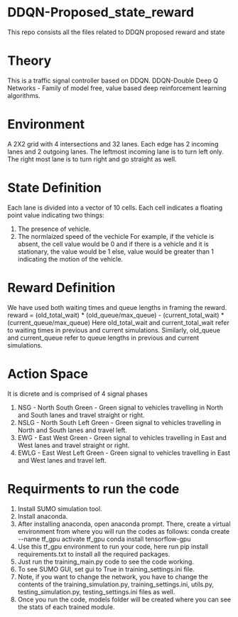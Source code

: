 # DDQN-Proposed_state_reward
This repo consists all the files related to DDQN proposed reward and state
# Theory
This is a traffic signal controller based on DDQN.
DDQN-Double Deep Q Networks - Family of model free, value based deep reinforcement learning algorithms.
# Environment
A 2X2 grid with 4 intersections and 32 lanes. Each edge has 2 incoming lanes and 2 outgoing lanes. The leftmost incoming lane is to turn left only. The right most lane is to turn right and go straight as well.
# State Definition
Each lane is divided into a vector of 10 cells. Each cell indicates a floating point value indicating two things:
1. The presence of vehicle.
2. The normlaized speed of the vechicle
For example, if the vehicle is absent, the cell value would be 0 and if there is a vehicle and it is stationary, the value would be 1 else, value would be greater than 1 indicating the motion of the vehicle.
# Reward Definition
We have used both waiting times and queue lengths in framing the reward.
reward = (old_total_wait) * (old_queue/max_queue) - (current_total_wait) * (current_queue/max_queue)
Here old_total_wait and current_total_wait refer to waiting times in previous and current simulations. Similarly, old_queue and current_queue refer to queue lengths in previous and current simulations.
# Action Space
It is dicrete and is comprised of 4 signal phases
1. NSG - North South Green - Green signal to vehicles travelling in North and South lanes and travel straight or right.
2. NSLG - North South Left Green - Green signal to vehicles travelling in North and South lanes and travel left.
3. EWG - East West Green - Green signal to vehicles travelling in East and West lanes and travel straight or right.
4. EWLG - East West Left Green - Green signal to vehicles travelling in East and West lanes and travel left.
# Requirments to run the code
1. Install SUMO simulation tool.
2. Install anaconda.
3. After installing anaconda, open anaconda prompt. There, create a virtual environment from where you will run the codes as follows:
conda create --name tf_gpu
activate tf_gpu
conda install tensorflow-gpu
4. Use this tf_gpu environment to run your code, here run pip install requirements.txt to install all the required packages.
5. Just run the training_main.py code to see the code working.
6. To see SUMO GUI, set gui to True in training_settings.ini file.
7. Note, if you want to change the network, you have to change the contents of the training_simulation.py, training_settings.ini, utils.py, testing_simulation.py, testing_settings.ini files as well.
8. Once you run the code, models folder will be created where you can see the stats of each trained module.
